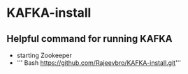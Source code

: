 # KAFKA-install

## Helpful command for running KAFKA
- starting Zookeeper
- ''' Bash
        https://github.com/Rajeevbro/KAFKA-install.git'''
